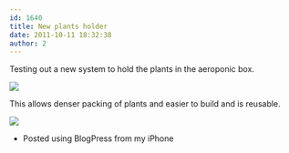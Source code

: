 ```yaml
---
id: 1640
title: New plants holder
date: 2011-10-11 18:32:38
author: 2
---
```


Testing out a new system to hold the plants in the aeroponic box.

[![](http://139.162.84.35/wp-content/uploads/2011/10/187E4DC5-740E-48A6-86C5-4ACBB8B3156F3.jpg)](http://139.162.84.35/wp-content/uploads/2011/10/187E4DC5-740E-48A6-86C5-4ACBB8B3156F3.jpg)

This allows denser packing of plants and easier to build and is reusable.

[![](http://139.162.84.35/wp-content/uploads/2011/10/0A112873-C7A1-42A7-B7AF-5CDF01AFDF3F2.jpg)](http://139.162.84.35/wp-content/uploads/2011/10/0A112873-C7A1-42A7-B7AF-5CDF01AFDF3F2.jpg)

- Posted using BlogPress from my iPhone
